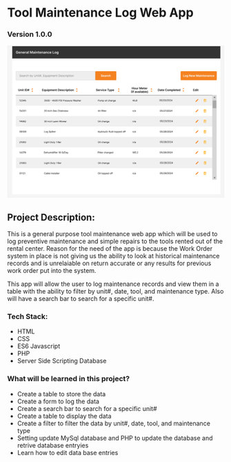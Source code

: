 # Tool Maintenance Log Web App
### Version 1.0.0
 
![Tool Rental General Maintenece App Design Image](assets\images\tool-mainteneance-log-design.png)


## Project Description:
This is a general purpose tool maintenance web app which will be used to log preventive maintenance and simple repairs to the tools rented out of the rental center.
Reason for the need of the app is because the Work Order system in place is not giving us the ability to look at historical maintenance records and is unrelaiable on return accurate or any results for previous work order put into the system. 

This app will allow the user to log maintenance records and view them in a table with the ability to filter by unit#, date, tool, and maintenance type. Also will have a search bar to search for a specific unit#.

### Tech Stack:
- HTML
- CSS
- ES6 Javascript
- PHP
- Server Side Scripting Database

### What will be learned in this project?
- Create a table to store the data
- Create a form to log the data
- Create a search bar to search for a specific unit#
- Create a table to display the data
- Create a filter to filter the data by unit#, date, tool, and maintenance type
- Setting update MySql database and PHP to update the database and retrive database entryies
- Learn how to edit data base entries

